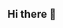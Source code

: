 ## Hi there 👋

<!--
**tiffanialya/tiffanialya** is a ✨ _special_ ✨ repository because its `README.md` (this file) appears on your GitHub profile.

# 👋 **Welcome to My Portfolio**

<div align="center">
  <p><i>ALYA TIFFANI PUTRI</i></p>
</div>

---

### 🤝 **Let's Connect!**

<div align="center">
  
[![Instagram](https://img.shields.io/badge/Instagram-E4405F?style=for-the-badge&logo=instagram&logoColor=white)]("LINK")
[![Portfolio](https://img.shields.io/badge/Portfolio-4285F4?style=for-the-badge&logo=google-chrome&logoColor=white)]("LINK")
[![WhatsApp](https://img.shields.io/badge/WhatsApp-25D366?style=for-the-badge&logo=whatsapp&logoColor=white)]("LINK")

</div>

### 💻 **Tech Stack**

<div align="center">

#### Frontend
![HTML5](https://img.shields.io/badge/HTML5-E34F26?style=for-the-badge&logo=html5&logoColor=white)
![CSS3](https://img.shields.io/badge/CSS3-1572B6?style=for-the-badge&logo=css3&logoColor=white)
![Bootstrap](https://img.shields.io/badge/Bootstrap-563D7C?style=for-the-badge&logo=bootstrap&logoColor=white)
![Tailwind CSS](https://img.shields.io/badge/Tailwind%20CSS-38B2AC?style=for-the-badge&logo=tailwind-css&logoColor=white)

#### Backend
![PHP](https://img.shields.io/badge/PHP-777BB4?style=for-the-badge&logo=php&logoColor=white)
![WordPress](https://img.shields.io/badge/WordPress-21759B?style=for-the-badge&logo=wordpress&logoColor=white)

#### Database
![MySQL](https://img.shields.io/badge/MySQL-4479A1?style=for-the-badge&logo=mysql&logoColor=white)

#### Programming
![C++](https://img.shields.io/badge/C++-00599C?style=for-the-badge&logo=cplusplus&logoColor=white)

</div>

---

<div align="center">
  <h3>🌟 Portfolio Status</h3>
  <p><i>WordPress & PHP Portfolio is currently under development. Exciting updates coming soon!</i></p>
</div>

### 📈 **GitHub Stats**

<div align="center">
  
![GitHub Stats](https://github-readme-stats.vercel.app/api?username=yourusername&show_icons=true&theme=radical)
![Top Languages](https://github-readme-stats.vercel.app/api/top-langs/?username=yourusername&layout=compact&theme=radical)

</div>

---

<div align="center">
  <p>💡 <i>Always learning, always growing!</i></p>
</div>
